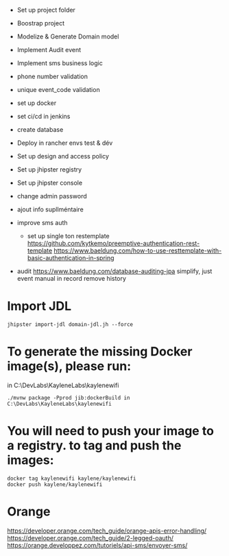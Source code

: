 - Set up project folder
- Boostrap project
- Modelize & Generate Domain model
- Implement Audit event
- Implement sms business logic
- phone number validation
- unique event_code validation
- set up docker 
- set ci/cd in jenkins
- create database
- Deploy in rancher envs test & dév
- Set up design and access policy 
- Set up jhipster registry
- Set up jhipster console
- change admin password

- ajout info supllméntaire

- improve sms auth
 	- set up single ton restemplate
 https://github.com/kytkemo/preemptive-authentication-rest-template
https://www.baeldung.com/how-to-use-resttemplate-with-basic-authentication-in-spring

- audit
https://www.baeldung.com/database-auditing-jpa
simplify, just event
manual in record
remove history 



# Import JDL

	jhipster import-jdl domain-jdl.jh --force

# To generate the missing Docker image(s), please run:

in C:\DevLabs\KayleneLabs\kaylenewifi

	./mvnw package -Pprod jib:dockerBuild in C:\DevLabs\KayleneLabs\kaylenewifi
  
# You will need to push your image to a registry. to tag and push the images:

	docker tag kaylenewifi kaylene/kaylenewifi
	docker push kaylene/kaylenewifi
	
# Orange
https://developer.orange.com/tech_guide/orange-apis-error-handling/
https://developer.orange.com/tech_guide/2-legged-oauth/
https://orange.developpez.com/tutoriels/api-sms/envoyer-sms/ 